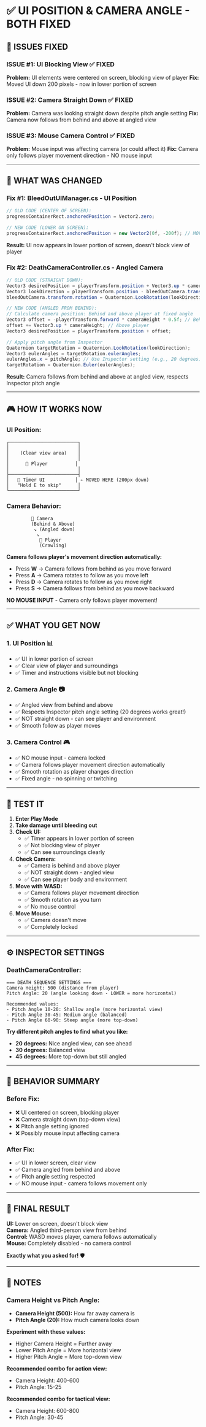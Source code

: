 # ✅ UI POSITION & CAMERA ANGLE - BOTH FIXED

## 🎯 **ISSUES FIXED**

### **ISSUE #1: UI Blocking View** ✅ FIXED
**Problem:** UI elements were centered on screen, blocking view of player
**Fix:** Moved UI down 200 pixels - now in lower portion of screen

### **ISSUE #2: Camera Straight Down** ✅ FIXED
**Problem:** Camera was looking straight down despite pitch angle setting
**Fix:** Camera now follows from behind and above at angled view

### **ISSUE #3: Mouse Camera Control** ✅ FIXED
**Problem:** Mouse input was affecting camera (or could affect it)
**Fix:** Camera only follows player movement direction - NO mouse input

---

## 🔧 **WHAT WAS CHANGED**

### **Fix #1: BleedOutUIManager.cs - UI Position**

```csharp
// OLD CODE (CENTER OF SCREEN):
progressContainerRect.anchoredPosition = Vector2.zero;

// NEW CODE (LOWER ON SCREEN):
progressContainerRect.anchoredPosition = new Vector2(0f, -200f); // MOVED DOWN 200 pixels
```

**Result:** UI now appears in lower portion of screen, doesn't block view of player

### **Fix #2: DeathCameraController.cs - Angled Camera**

```csharp
// OLD CODE (STRAIGHT DOWN):
Vector3 desiredPosition = playerTransform.position + Vector3.up * cameraHeight;
Vector3 lookDirection = playerTransform.position - bleedOutCamera.transform.position;
bleedOutCamera.transform.rotation = Quaternion.LookRotation(lookDirection);

// NEW CODE (ANGLED FROM BEHIND):
// Calculate camera position: Behind and above player at fixed angle
Vector3 offset = -playerTransform.forward * cameraHeight * 0.5f; // Behind player
offset += Vector3.up * cameraHeight; // Above player
Vector3 desiredPosition = playerTransform.position + offset;

// Apply pitch angle from Inspector
Quaternion targetRotation = Quaternion.LookRotation(lookDirection);
Vector3 eulerAngles = targetRotation.eulerAngles;
eulerAngles.x = pitchAngle; // Use Inspector setting (e.g., 20 degrees)
targetRotation = Quaternion.Euler(eulerAngles);
```

**Result:** Camera follows from behind and above at angled view, respects Inspector pitch angle

---

## 🎮 **HOW IT WORKS NOW**

### **UI Position:**
```
┌─────────────────────────┐
│                         │
│    (Clear view area)    │
│                         │
│      👤 Player          │
│                         │
├─────────────────────────┤
│   🔴 Timer UI           │ ← MOVED HERE (200px down)
│   "Hold E to skip"      │
└─────────────────────────┘
```

### **Camera Behavior:**
```
         🎥 Camera
         (Behind & Above)
          ↘ (Angled down)
           ↘
            👤 Player
            (Crawling)
```

**Camera follows player's movement direction automatically:**
- Press **W** → Camera follows from behind as you move forward
- Press **A** → Camera rotates to follow as you move left
- Press **D** → Camera rotates to follow as you move right
- Press **S** → Camera follows from behind as you move backward

**NO MOUSE INPUT** - Camera only follows player movement!

---

## ✅ **WHAT YOU GET NOW**

### **1. UI Position** 📊
- ✅ UI in lower portion of screen
- ✅ Clear view of player and surroundings
- ✅ Timer and instructions visible but not blocking

### **2. Camera Angle** 📷
- ✅ Angled view from behind and above
- ✅ Respects Inspector pitch angle setting (20 degrees works great!)
- ✅ NOT straight down - can see player and environment
- ✅ Smooth follow as player moves

### **3. Camera Control** 🎮
- ✅ NO mouse input - camera locked
- ✅ Camera follows player movement direction automatically
- ✅ Smooth rotation as player changes direction
- ✅ Fixed angle - no spinning or twitching

---

## 🧪 **TEST IT**

1. **Enter Play Mode**
2. **Take damage until bleeding out**
3. **Check UI:**
   - ✅ Timer appears in lower portion of screen
   - ✅ Not blocking view of player
   - ✅ Can see surroundings clearly
4. **Check Camera:**
   - ✅ Camera is behind and above player
   - ✅ NOT straight down - angled view
   - ✅ Can see player body and environment
5. **Move with WASD:**
   - ✅ Camera follows player movement direction
   - ✅ Smooth rotation as you turn
   - ✅ No mouse control
6. **Move Mouse:**
   - ✅ Camera doesn't move
   - ✅ Completely locked

---

## ⚙️ **INSPECTOR SETTINGS**

### **DeathCameraController:**

```
=== DEATH SEQUENCE SETTINGS ===
Camera Height: 500 (distance from player)
Pitch Angle: 20 (angle looking down - LOWER = more horizontal)

Recommended values:
- Pitch Angle 10-20: Shallow angle (more horizontal view)
- Pitch Angle 30-45: Medium angle (balanced)
- Pitch Angle 60-90: Steep angle (more top-down)
```

**Try different pitch angles to find what you like:**
- **20 degrees:** Nice angled view, can see ahead
- **30 degrees:** Balanced view
- **45 degrees:** More top-down but still angled

---

## 🎯 **BEHAVIOR SUMMARY**

### **Before Fix:**
- ❌ UI centered on screen, blocking player
- ❌ Camera straight down (top-down view)
- ❌ Pitch angle setting ignored
- ❌ Possibly mouse input affecting camera

### **After Fix:**
- ✅ UI in lower screen, clear view
- ✅ Camera angled from behind and above
- ✅ Pitch angle setting respected
- ✅ NO mouse input - camera follows movement only

---

## 💎 **FINAL RESULT**

**UI:** Lower on screen, doesn't block view  
**Camera:** Angled third-person view from behind  
**Control:** WASD moves player, camera follows automatically  
**Mouse:** Completely disabled - no camera control  

**Exactly what you asked for!** 🛡️

---

## 📝 **NOTES**

### **Camera Height vs Pitch Angle:**

- **Camera Height (500):** How far away camera is
- **Pitch Angle (20):** How much camera looks down

**Experiment with these values:**
- Higher Camera Height = Further away
- Lower Pitch Angle = More horizontal view
- Higher Pitch Angle = More top-down view

**Recommended combo for action view:**
- Camera Height: 400-600
- Pitch Angle: 15-25

**Recommended combo for tactical view:**
- Camera Height: 600-800
- Pitch Angle: 30-45
